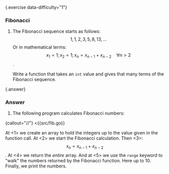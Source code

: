{.exercise data-difficulty="1"}
### Fibonacci

1.  The Fibonacci sequence starts as follows: $$1, 1, 2, 3, 5, 8, 13, \ldots$$
    Or in mathematical terms: $$ x_1 = 1; x_2 = 1; x_n = x_{n-1} + x_{n-2}\quad\forall n > 2 $$.

    Write a function that takes an `int` value and gives 
    that many terms of the Fibonacci sequence.


{.answer}
### Answer
1. The following program calculates Fibonacci numbers:

 {callout="//"}
<{{src/fib.go}}

At <1> we create an array to hold the integers up to the value given in
the function call.  At <2> we start the Fibonacci calculation. Then <3>:
$$x_n = x_{n-1} + x_{n-2}$$.  At <4> we return the *entire* array.
And at <5> we use the `range` keyword to  "walk" the numbers returned by the
Fibonacci function. Here up to 10. Finally, we print the numbers.
